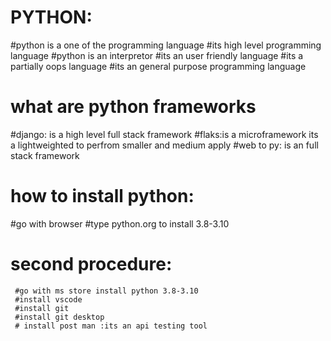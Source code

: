 # PYTHON:
   #python is a one of the programming language
   #its high level programming language
   #python is an interpretor
   #its an user friendly language
   #its a partially oops language
   #its an general purpose programming language
# what are python frameworks
#django: is a high level full stack framework
#flaks:is a microframework its a lightweighted to perfrom smaller and medium apply
#web to py: is an full stack framework
# how to install python:
   #go with browser
   #type python.org to install 3.8-3.10
   # second procedure:
     #go with ms store install python 3.8-3.10
     #install vscode
     #install git
     #install git desktop
     # install post man :its an api testing tool
